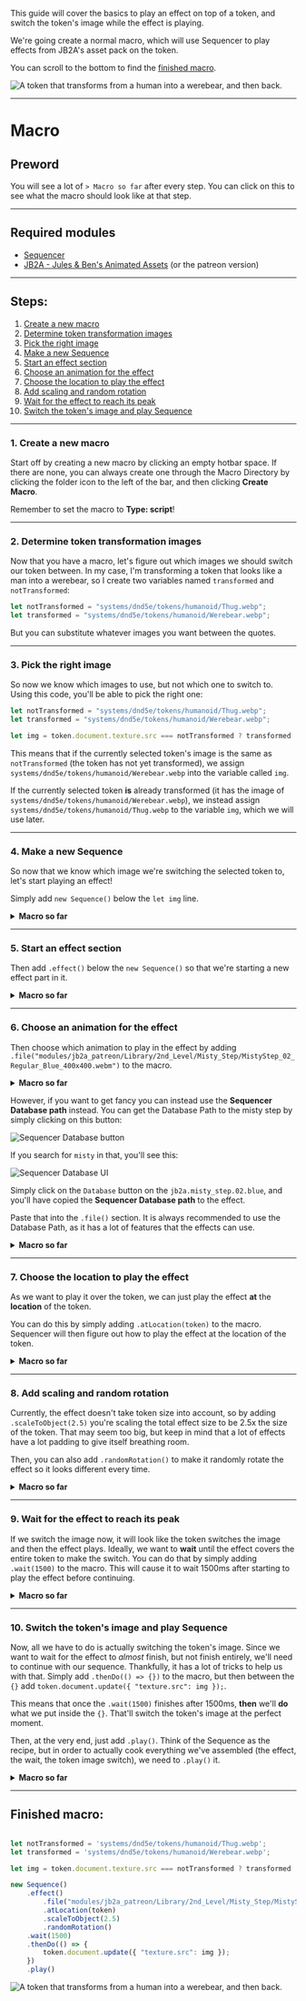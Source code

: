This guide will cover the basics to play an effect on top of a token, and switch the token's image while the effect is playing.

We're going create a normal macro, which will use Sequencer to play effects from JB2A's asset pack on the token.

You can scroll to the bottom to find the [finished macro](#finished-macro).

![A token that transforms from a human into a werebear, and then back.](../images/basic-tutorials/transformation.gif)

<hr/>

# Macro

## Preword

You will see a lot of `> Macro so far` after every step. You can click on this to see what the macro should look like at that step.

<hr/>

## Required modules
* [Sequencer](https://foundryvtt.com/packages/sequencer)
* [JB2A - Jules & Ben's Animated Assets](https://foundryvtt.com/packages/JB2A_DnD5e) (or the patreon version)

<hr/>

## Steps:
1. [Create a new macro](#_1-Create-a-new-macro)
2. [Determine token transformation images](#_2-Determine-token-transformation-images)
3. [Pick the right image](#_3-Pick-the-right-image)
4. [Make a new Sequence](#_4-Make-a-new-Sequence)
5. [Start an effect section](#_5-Start-an-effect-section)
6. [Choose an animation for the effect](#_6-Choose-an-animation-for-the-effect)
7. [Choose the location to play the effect](#_7-Choose-the-location-to-play-the-effect)
8. [Add scaling and random rotation](#_8-Add-scaling-and-random-rotation)
9. [Wait for the effect to reach its peak](#_9-Wait-for-the-effect-to-reach-its-peak)
10. [Switch the token's image and play Sequence](#_10-Switch-the-tokens-image-and-play-Sequence)

<hr/>

### 1. Create a new macro

Start off by creating a new macro by clicking an empty hotbar space. If there are none, you can always create one through the Macro Directory by clicking the folder icon to the left of the bar, and then clicking **Create Macro**.

Remember to set the macro to **Type: script**!

<hr/>

### 2. Determine token transformation images

Now that you have a macro, let's figure out which images we should switch our token between. In my case, I'm transforming a token that looks like a man into a werebear, so I create two variables named `transformed` and `notTransformed`:

```js
let notTransformed = "systems/dnd5e/tokens/humanoid/Thug.webp";
let transformed = "systems/dnd5e/tokens/humanoid/Werebear.webp";
```

But you can substitute whatever images you want between the quotes.

<hr/>

### 3. Pick the right image

So now we know which images to use, but not which one to switch to. Using this code, you'll be able to pick the right one:

```js
let notTransformed = "systems/dnd5e/tokens/humanoid/Thug.webp";
let transformed = "systems/dnd5e/tokens/humanoid/Werebear.webp";

let img = token.document.texture.src === notTransformed ? transformed : notTransformed;
```

This means that if the currently selected token's image is the same as `notTransformed` (the token has not yet transformed), we assign `systems/dnd5e/tokens/humanoid/Werebear.webp` into the variable called `img`.

If the currently selected token **is** already transformed (it has the image of `systems/dnd5e/tokens/humanoid/Werebear.webp`), we instead assign `systems/dnd5e/tokens/humanoid/Thug.webp` to the variable `img`, which we will use later.

<hr/>

### 4. Make a new Sequence

So now that we know which image we're switching the selected token to, let's start playing an effect!

Simply add `new Sequence()` below the `let img` line.

<details>
  <summary><strong>Macro so far</strong></summary><br />

```js
let notTransformed = "systems/dnd5e/tokens/humanoid/Thug.webp";
let transformed = "systems/dnd5e/tokens/humanoid/Werebear.webp";

let img = token.document.texture.src === notTransformed ? transformed : notTransformed;

new Sequence()
```

</details>

<hr/>

### 5. Start an effect section

Then add `.effect()` below the `new Sequence()` so that we're starting a new effect part in it.

<details>
  <summary><strong>Macro so far</strong></summary><br />

```js
let notTransformed = "systems/dnd5e/tokens/humanoid/Thug.webp";
let transformed = "systems/dnd5e/tokens/humanoid/Werebear.webp";

let img = token.document.texture.src === notTransformed ? transformed : notTransformed;

new Sequence()
    .effect()
```

</details>

<hr/>

### 6. Choose an animation for the effect

Then choose which animation to play in the effect by adding `.file("modules/jb2a_patreon/Library/2nd_Level/Misty_Step/MistyStep_02_Regular_Blue_400x400.webm")` to the macro.

<details>
  <summary><strong>Macro so far</strong></summary><br />

```js
let notTransformed = "systems/dnd5e/tokens/humanoid/Thug.webp";
let transformed = "systems/dnd5e/tokens/humanoid/Werebear.webp";

let img = token.document.texture.src === notTransformed ? transformed : notTransformed;

new Sequence()
    .effect()
        .file("modules/jb2a_patreon/Library/2nd_Level/Misty_Step/MistyStep_02_Regular_Blue_400x400.webm")
```

</details>

However, if you want to get fancy you can instead use the **Sequencer Database path** instead. You can get the Database Path to the misty step by simply clicking on this button:

![Sequencer Database button](../images/database-viewer-button.jpg)

If you search for `misty` in that, you'll see this:

![Sequencer Database UI](../images/basic-tutorials/misty-step-db.png)

Simply click on the `Database` button on the `jb2a.misty_step.02.blue`, and you'll have copied the **Sequencer Database path** to the effect.

Paste that into the `.file()` section. It is always recommended to use the Database Path, as it has a lot of features that the effects can use.

<details>
  <summary><strong>Macro so far</strong></summary><br />

```js

let notTransformed = "systems/dnd5e/tokens/humanoid/Thug.webp";
let transformed = "systems/dnd5e/tokens/humanoid/Werebear.webp";

let img = token.document.texture.src === notTransformed ? transformed : notTransformed;

new Sequence()
    .effect()
        .file("jb2a.misty_step.02.blue")

```

</details>

<hr/>

### 7. Choose the location to play the effect

As we want to play it over the token, we can just play the effect **at** the **location** of the token.

You can do this by simply adding `.atLocation(token)` to the macro. Sequencer will then figure out how to play the effect at the location of the token.

<details>
  <summary><strong>Macro so far</strong></summary><br />

```js
let notTransformed = "systems/dnd5e/tokens/humanoid/Thug.webp";
let transformed = "systems/dnd5e/tokens/humanoid/Werebear.webp";

let img = token.document.texture.src === notTransformed ? transformed : notTransformed;

new Sequence()
    .effect()
        .file("jb2a.misty_step.02.blue")
        .atLocation(token)

```

</details>

<hr/>

### 8. Add scaling and random rotation

Currently, the effect doesn't take token size into account, so by adding `.scaleToObject(2.5)` you're scaling the total effect size to be 2.5x the size of the token. That may seem too big, but keep in mind that a lot of effects have a lot padding to give itself breathing room.

Then, you can also add `.randomRotation()` to make it randomly rotate the effect so it looks different every time.

<details>
  <summary><strong>Macro so far</strong></summary><br />

```js
let notTransformed = "systems/dnd5e/tokens/humanoid/Thug.webp";
let transformed = "systems/dnd5e/tokens/humanoid/Werebear.webp";

let img = token.document.texture.src === notTransformed ? transformed : notTransformed;

new Sequence()
    .effect()
        .file("jb2a.misty_step.02.blue")
        .atLocation(token)
        .scaleToObject(2.5)
        .randomRotation()

```

</details>

<hr/>

### 9. Wait for the effect to reach its peak

If we switch the image now, it will look like the token switches the image and then the effect plays. Ideally, we want to **wait** until the effect covers the entire token to make the switch. You can do that by simply adding `.wait(1500)` to the macro. This will cause it to wait 1500ms after starting to play the effect before continuing.

<details>
  <summary><strong>Macro so far</strong></summary><br />

```js
let notTransformed = "systems/dnd5e/tokens/humanoid/Thug.webp";
let transformed = "systems/dnd5e/tokens/humanoid/Werebear.webp";

let img = token.document.texture.src === notTransformed ? transformed : notTransformed;

new Sequence()
    .effect()
        .file("jb2a.misty_step.02.blue")
        .atLocation(token)
        .scaleToObject(2.5)
        .randomRotation()
    .wait(1500)

```

</details>

<hr/>

### 10. Switch the token's image and play Sequence

Now, all we have to do is actually switching the token's image. Since we want to wait for the effect to _almost_ finish, but not finish entirely, we'll need to continue with our sequence. Thankfully, it has a lot of tricks to help us with that. Simply add `.thenDo(() => {})` to the macro, but then between the `{}` add `token.document.update({ "texture.src": img });`.

This means that once the `.wait(1500)` finishes after 1500ms, **then** we'll **do** what we put inside the `{}`. That'll switch the token's image at the perfect moment.

Then, at the very end, just add `.play()`. Think of the Sequence as the recipe, but in order to actually cook everything we've assembled (the effect, the wait, the token image switch), we need to `.play()` it.


<details>
  <summary><strong>Macro so far</strong></summary><br />

```js
let notTransformed = "systems/dnd5e/tokens/humanoid/Thug.webp";
let transformed = "systems/dnd5e/tokens/humanoid/Werebear.webp";

let img = token.document.texture.src === notTransformed ? transformed : notTransformed;

new Sequence()
    .effect()
        .file("jb2a.misty_step.02.blue")
        .atLocation(token)
        .scaleToObject(2.5)
        .randomRotation()
    .wait(1500)
    .thenDo(() => {
        token.document.update({ "texture.src": img });
    })
    .play()

```

</details>

<hr/>

## Finished macro:

```js

let notTransformed = 'systems/dnd5e/tokens/humanoid/Thug.webp';
let transformed = 'systems/dnd5e/tokens/humanoid/Werebear.webp';

let img = token.document.texture.src === notTransformed ? transformed : notTransformed;

new Sequence()
    .effect()
        .file("modules/jb2a_patreon/Library/2nd_Level/Misty_Step/MistyStep_02_Regular_Blue_400x400.webm")
        .atLocation(token)
        .scaleToObject(2.5)
        .randomRotation()
    .wait(1500)
    .thenDo(() => {
        token.document.update({ "texture.src": img });
    })
    .play()

```

![A token that transforms from a human into a werebear, and then back.](../images/basic-tutorials/transformation.gif)
